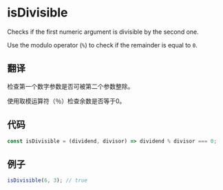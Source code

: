 # isDivisible

Checks if the first numeric argument is divisible by the second one.

Use the modulo operator (`%`) to check if the remainder is equal to `0`.

## 翻译

检查第一个数字参数是否可被第二个参数整除。

使用取模运算符（％）检查余数是否等于0。

## 代码

```js
const isDivisible = (dividend, divisor) => dividend % divisor === 0;
```

## 例子

```js
isDivisible(6, 3); // true
```
